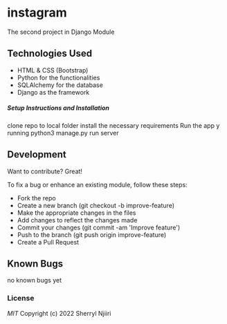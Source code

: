 # instagram
The second project in Django Module



## Technologies Used

- HTML & CSS (Bootstrap)
- Python for the functionalities
- SQLAlchemy for the database
- Django as the framework



##### Setup Instructions and Installation

clone repo to local folder
install the necessary requirements
Run the app y running python3 manage.py run server


## Development

Want to contribute? Great!

To fix a bug or enhance an existing module, follow these steps:
- Fork the repo
- Create a new branch (git checkout -b improve-feature)
- Make the appropriate changes in the files
- Add changes to reflect the changes made
- Commit your changes (git commit -am 'Improve feature')
- Push to the branch (git push origin improve-feature)
- Create a Pull Request


## Known Bugs

no known bugs yet

### License

*MIT*
Copyright (c) 2022 Sherryl Njiiri


